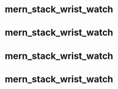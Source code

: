 # mern_stack_wrist_watch
# mern_stack_wrist_watch
# mern_stack_wrist_watch
# mern_stack_wrist_watch
